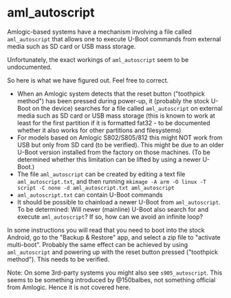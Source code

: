 # aml_autoscript

Amlogic-based systems have a mechanism involving a file called `aml_autoscript` that allows one to execute U-Boot commands from external media such as SD card or USB mass storage.

Unfortunately, the exact workings of `aml_autoscript` seem to be undocumented.

So here is what we have figured out. Feel free to correct.

* When an Amlogic system detects that the reset button ("toothpick method") has been pressed during power-up, it (probably the stock U-Boot on the device) searches for a file called `aml_autoscript` on external media such as SD card or USB mass storage (this is known to work at least for the first partition if it is formatted fat32 - to be documented whether it also works for other partitions and filesystems)
* For models based on Amlogic S802/S805/812 this might NOT work from USB but only from SD card (to be verified). This might be due to an older U-Boot version installed from the factory on those machines. (To be determined whether this limitation can be lifted by using a newer U-Boot.)
* The file `aml_autoscript` can be created by editing a text file `aml_autoscript.txt`, and then running `mkimage -A arm -O linux -T script -C none -d aml_autoscript.txt aml_autoscript`
* `aml_autoscript.txt` can contain U-Boot commands
* It should be possible to chainload a newer U-Boot from `aml_autoscript`. To be determined: Will newer (mainline) U-Boot also search for and execute `aml_autoscript`? If so, how can we avoid an infinite loop?

In some instructions you will read that you need to boot into the stock Android, go to the "Backup & Restore" app, and select a zip file to "activate multi-boot". Probably the same effect can be achieved by using `aml_autoscript` and powering up with the reset button pressed ("toothpick method"). This needs to be verified.

Note: On some 3rd-party systems you might also see `s905_autoscript`. This seems to be something introduced by @150balbes, not something official from Amlogic. Hence it is not covered here.
